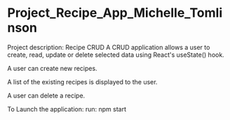 # Project_Recipe_App_Michelle_Tomlinson

Project description: Recipe CRUD
A CRUD application allows a user to create, read, update or delete selected data using React's useState() hook.

A user can create new recipes.

A list of the existing recipes is displayed to the user.

A user can delete a recipe.


To Launch the application: 
run: npm start
